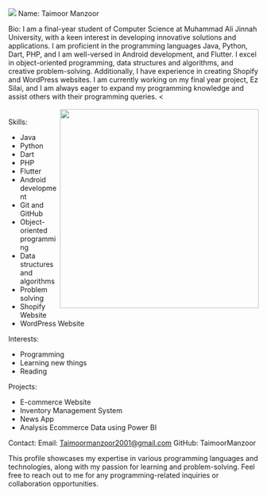 <img src="https://repository-images.githubusercontent.com/588181932/e36ec678-7984-4cdd-8e4c-a3932772ff8e">
Name: Taimoor Manzoor

Bio:
I am a final-year student of Computer Science at Muhammad Ali Jinnah University, with a keen interest in developing innovative solutions and applications. I am proficient in the programming languages Java, Python, Dart, PHP, and I am well-versed in Android development,  and Flutter. I excel in object-oriented programming, data structures and algorithms, and creative problem-solving. Additionally, I have experience in creating Shopify and WordPress websites. I am currently working on my final year project, Ez Silai, and I am always eager to expand my programming knowledge and assist others with their programming queries.
<<br><br><img align="right" width="400px" src="https://camo.githubusercontent.com/cae12fddd9d6982901d82580bdf321d81fb299141098ca1c2d4891870827bf17/68747470733a2f2f6d69726f2e6d656469756d2e636f6d2f6d61782f313336302f302a37513379765349765f7430696f4a2d5a2e676966"><br>
Skills:
- Java
- Python
- Dart
- PHP
- Flutter
- Android development
- Git and GitHub
- Object-oriented programming
- Data structures and algorithms
- Problem solving
- Shopify Website
- WordPress Website

Interests:
- Programming
- Learning new things
- Reading

Projects:
- E-commerce Website
- Inventory Management System
- News App
- Analysis Ecommerce Data using Power BI
  
Contact:
Email: Taimoormanzoor2001@gmail.com
GitHub: TaimoorManzoor

This profile showcases my expertise in various programming languages and technologies, along with my passion for learning and problem-solving. Feel free to reach out to me for any programming-related inquiries or collaboration opportunities.
